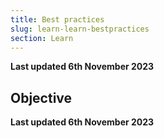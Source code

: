 ```yaml
---
title: Best practices
slug: learn-learn-bestpractices
section: Learn
---
```


**Last updated 6th November 2023**



## Objective  

**Last updated 6th November 2023**

